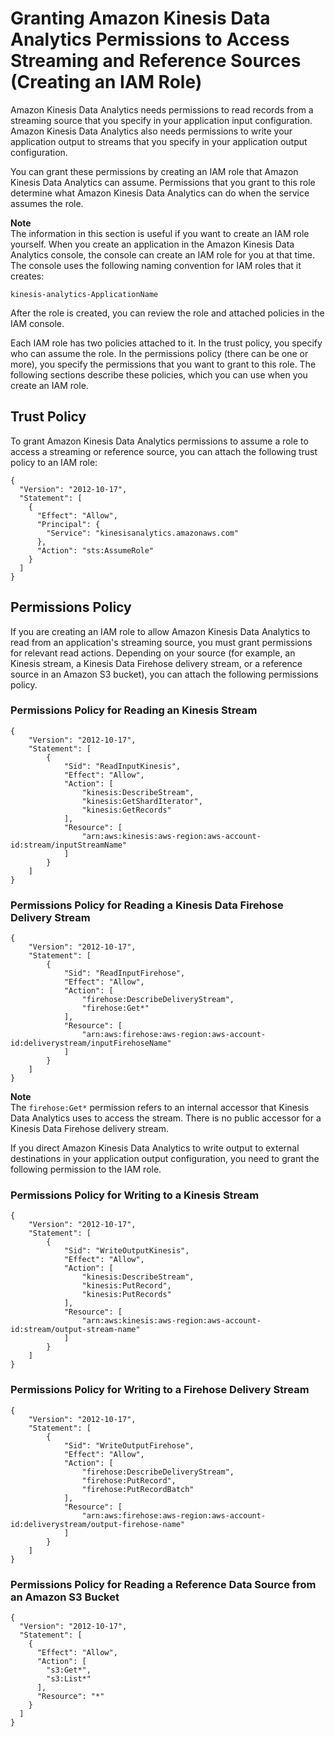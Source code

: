 # Granting Amazon Kinesis Data Analytics Permissions to Access Streaming and Reference Sources \(Creating an IAM Role\)<a name="iam-role"></a>

Amazon Kinesis Data Analytics needs permissions to read records from a streaming source that you specify in your application input configuration\. Amazon Kinesis Data Analytics also needs permissions to write your application output to streams that you specify in your application output configuration\. 

You can grant these permissions by creating an IAM role that Amazon Kinesis Data Analytics can assume\. Permissions that you grant to this role determine what Amazon Kinesis Data Analytics can do when the service assumes the role\. 

**Note**  
The information in this section is useful if you want to create an IAM role yourself\. When you create an application in the Amazon Kinesis Data Analytics console, the console can create an IAM role for you at that time\. The console uses the following naming convention for IAM roles that it creates:  

```
kinesis-analytics-ApplicationName
```
After the role is created, you can review the role and attached policies in the IAM console\. 

Each IAM role has two policies attached to it\. In the trust policy, you specify who can assume the role\. In the permissions policy \(there can be one or more\), you specify the permissions that you want to grant to this role\. The following sections describe these policies, which you can use when you create an IAM role\. 

## Trust Policy<a name="iam-role-trust-policy"></a>

To grant Amazon Kinesis Data Analytics permissions to assume a role to access a streaming or reference source, you can attach the following trust policy to an IAM role:

```
{
  "Version": "2012-10-17",
  "Statement": [
    {
      "Effect": "Allow",
      "Principal": {
        "Service": "kinesisanalytics.amazonaws.com"
      },
      "Action": "sts:AssumeRole"
    }
  ]
}
```

## Permissions Policy<a name="iam-role-permissions-policy"></a>

If you are creating an IAM role to allow Amazon Kinesis Data Analytics to read from an application's streaming source, you must grant permissions for relevant read actions\. Depending on your source \(for example, an Kinesis stream, a Kinesis Data Firehose delivery stream, or a reference source in an Amazon S3 bucket\), you can attach the following permissions policy\.

### Permissions Policy for Reading an Kinesis Stream<a name="iam-role-permissions-policy-stream"></a>

```
{
    "Version": "2012-10-17",
    "Statement": [
        {
            "Sid": "ReadInputKinesis",
            "Effect": "Allow",
            "Action": [
                "kinesis:DescribeStream",
                "kinesis:GetShardIterator",
                "kinesis:GetRecords"
            ],
            "Resource": [
                "arn:aws:kinesis:aws-region:aws-account-id:stream/inputStreamName"
            ]
        }
    ]
}
```

### Permissions Policy for Reading a Kinesis Data Firehose Delivery Stream<a name="iam-role-permissions-policy-delivery-stream"></a>

```
{
    "Version": "2012-10-17",
    "Statement": [
        {
            "Sid": "ReadInputFirehose",
            "Effect": "Allow",
            "Action": [
                "firehose:DescribeDeliveryStream",
                "firehose:Get*"
            ],
            "Resource": [
                "arn:aws:firehose:aws-region:aws-account-id:deliverystream/inputFirehoseName"
            ]
        }
    ]
}
```

**Note**  
The `firehose:Get*` permission refers to an internal accessor that Kinesis Data Analytics uses to access the stream\. There is no public accessor for a Kinesis Data Firehose delivery stream\.

If you direct Amazon Kinesis Data Analytics to write output to external destinations in your application output configuration, you need to grant the following permission to the IAM role\. 

### Permissions Policy for Writing to a Kinesis Stream<a name="iam-role-permissions-policy-ak-stream"></a>

```
{
    "Version": "2012-10-17",
    "Statement": [
        {
            "Sid": "WriteOutputKinesis",
            "Effect": "Allow",
            "Action": [
                "kinesis:DescribeStream",
                "kinesis:PutRecord",
                "kinesis:PutRecords"
            ],
            "Resource": [
                "arn:aws:kinesis:aws-region:aws-account-id:stream/output-stream-name"
            ]
        }
    ]
}
```

### Permissions Policy for Writing to a Firehose Delivery Stream<a name="iam-role-permissions-policy-af-delivery-stream"></a>

```
{
    "Version": "2012-10-17",
    "Statement": [
        {
            "Sid": "WriteOutputFirehose",
            "Effect": "Allow",
            "Action": [
                "firehose:DescribeDeliveryStream",
                "firehose:PutRecord",
                "firehose:PutRecordBatch"
            ],
            "Resource": [
                "arn:aws:firehose:aws-region:aws-account-id:deliverystream/output-firehose-name"
            ]
        }
    ]
}
```

### Permissions Policy for Reading a Reference Data Source from an Amazon S3 Bucket<a name="iam-role-permissions-policy-reference"></a>

```
{
  "Version": "2012-10-17",
  "Statement": [
    {
      "Effect": "Allow",
      "Action": [
        "s3:Get*",
        "s3:List*"
      ],
      "Resource": "*"
    }
  ]
}
```